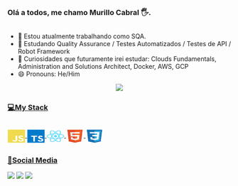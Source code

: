 ### Olá a todos, me chamo Murillo Cabral 🖐️.
##
- 🔭 Estou atualmente trabalhando como SQA.
- 🌱 Estudando Quality Assurance / Testes Automatizados / Testes de API / Robot Framework
- 🚀 Curiosidades que futuramente irei estudar: Clouds Fundamentals, Administration and Solutions Architect, Docker, AWS, GCP
- 😄 Pronouns: He/Him

<div align="center">
  <a href="https://github.com/Cabralm7">
  <img height="180em" src="https://github-readme-stats.vercel.app/api?username=Cabralm7&show_icons=true&theme=dark&include_all_commits=true&count_private=true"/>
</div>

 ### 💻My Stack
  <div style="display: inline_block"><br>
  <img align="center" alt="Js" height="30" width="40" src="https://raw.githubusercontent.com/devicons/devicon/master/icons/javascript/javascript-plain.svg">
  <img align="center" alt="Ts" height="30" width="40" src="https://raw.githubusercontent.com/devicons/devicon/master/icons/typescript/typescript-plain.svg">
  <img align="center" alt="React" height="30" width="40" src="https://raw.githubusercontent.com/devicons/devicon/master/icons/react/react-original.svg">
  <img align="center" alt="HTML" height="30" width="40" src="https://raw.githubusercontent.com/devicons/devicon/master/icons/html5/html5-original.svg">
  <img align="center" alt="CSS" height="30" width="40" src="https://raw.githubusercontent.com/devicons/devicon/master/icons/css3/css3-original.svg">
</div>
  
  ##
  
  
  ### 📱Social Media
 <div>
  <a href="https://instagram.com/cabraalls" target="_blank"><img src="https://img.shields.io/badge/-Instagram-%23E4405F?style=for-the-badge&logo=instagram&logoColor=white" target="_blank"></a>
  <a href = "mailto:contato.cabralm@gmail.com"><img src="https://img.shields.io/badge/-Gmail-%23333?style=for-the-badge&logo=gmail&logoColor=white" target="_blank"></a>
  <a href="https://www.linkedin.com/in/murillo-cabral" target="_blank"><img src="https://img.shields.io/badge/-LinkedIn-%230077B5?style=for-the-badge&logo=linkedin&logoColor=white" target="_blank"></a> 
 </div>
